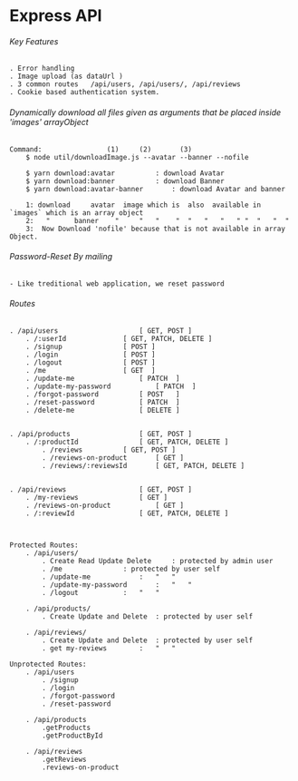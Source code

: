 # Express API


###### Key Features

	. Error handling
	. Image upload (as dataUrl )
	. 3 common routes 	/api/users, /api/users/, /api/reviews
	. Cookie based authentication system.



###### Dynamically download all files given as arguments that be placed inside 'images' arrayObject


	Command: 				(1) 	(2) 	  (3)
		$ node util/downloadImage.js --avatar --banner --nofile

		$ yarn download:avatar 			: download Avatar
		$ yarn download:banner 			: download Banner
		$ yarn download:avatar-banner 		: download Avatar and banner

		1: download 	avatar 	image which is 	also  available in `images` which is an array object
		2:   " 		banner 	  " 	"   " 	 " 	" 	" 	" 	" "  " 	 " 	"
		3:  Now Download 'nofile' because that is not available in array Object.


###### Password-Reset By mailing
	- Like treditional web application, we reset password



###### Routes

	. /api/users 					[ GET, POST ]
		. /:userId 				[ GET, PATCH, DELETE ]
		. /signup 				[ POST ]
		. /login  				[ POST ]
		. /logout  				[ POST ]
		. /me  					[ GET  ]
		. /update-me  				[ PATCH  ]
		. /update-my-password 			[ PATCH  ]
		. /forgot-password 			[ POST   ]
		. /reset-password 			[ PATCH  ]
		. /delete-me  				[ DELETE ]


	. /api/products 				[ GET, POST ]
		. /:productId 				[ GET, PATCH, DELETE ]
			. /reviews 			[ GET, POST ]
			. /reviews-on-product 		[ GET ]
			. /reviews/:reviewsId 		[ GET, PATCH, DELETE ]


	. /api/reviews 					[ GET, POST ]
		. /my-reviews 				[ GET ]
		. /reviews-on-product 			[ GET ]
		. /:reviewId 				[ GET, PATCH, DELETE ]



	Protected Routes:
		. /api/users/
			. Create Read Update Delete 	: protected by admin user
			. /me 				: protected by user self
			. /update-me  			:  	" 	"
			. /update-my-password 		:  	" 	"
			. /logout 			: 	" 	"

		. /api/products/
			. Create Update and Delete 	: protected by user self

		. /api/reviews/
			. Create Update and Delete 	: protected by user self
			. get my-reviews 		: 	" 	"

	Unprotected Routes:
		. /api/users
			. /signup
			. /login
			. /forgot-password
			. /reset-password

		. /api/products
			.getProducts
			.getProductById

		. /api/reviews
			.getReviews
			.reviews-on-product

